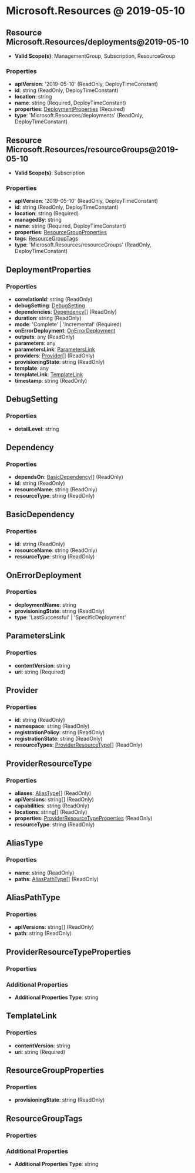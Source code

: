 # Microsoft.Resources @ 2019-05-10

## Resource Microsoft.Resources/deployments@2019-05-10
* **Valid Scope(s)**: ManagementGroup, Subscription, ResourceGroup
### Properties
* **apiVersion**: '2019-05-10' (ReadOnly, DeployTimeConstant)
* **id**: string (ReadOnly, DeployTimeConstant)
* **location**: string
* **name**: string (Required, DeployTimeConstant)
* **properties**: [DeploymentProperties](#deploymentproperties) (Required)
* **type**: 'Microsoft.Resources/deployments' (ReadOnly, DeployTimeConstant)

## Resource Microsoft.Resources/resourceGroups@2019-05-10
* **Valid Scope(s)**: Subscription
### Properties
* **apiVersion**: '2019-05-10' (ReadOnly, DeployTimeConstant)
* **id**: string (ReadOnly, DeployTimeConstant)
* **location**: string (Required)
* **managedBy**: string
* **name**: string (Required, DeployTimeConstant)
* **properties**: [ResourceGroupProperties](#resourcegroupproperties)
* **tags**: [ResourceGroupTags](#resourcegrouptags)
* **type**: 'Microsoft.Resources/resourceGroups' (ReadOnly, DeployTimeConstant)

## DeploymentProperties
### Properties
* **correlationId**: string (ReadOnly)
* **debugSetting**: [DebugSetting](#debugsetting)
* **dependencies**: [Dependency](#dependency)[] (ReadOnly)
* **duration**: string (ReadOnly)
* **mode**: 'Complete' | 'Incremental' (Required)
* **onErrorDeployment**: [OnErrorDeployment](#onerrordeployment)
* **outputs**: any (ReadOnly)
* **parameters**: any
* **parametersLink**: [ParametersLink](#parameterslink)
* **providers**: [Provider](#provider)[] (ReadOnly)
* **provisioningState**: string (ReadOnly)
* **template**: any
* **templateLink**: [TemplateLink](#templatelink)
* **timestamp**: string (ReadOnly)

## DebugSetting
### Properties
* **detailLevel**: string

## Dependency
### Properties
* **dependsOn**: [BasicDependency](#basicdependency)[] (ReadOnly)
* **id**: string (ReadOnly)
* **resourceName**: string (ReadOnly)
* **resourceType**: string (ReadOnly)

## BasicDependency
### Properties
* **id**: string (ReadOnly)
* **resourceName**: string (ReadOnly)
* **resourceType**: string (ReadOnly)

## OnErrorDeployment
### Properties
* **deploymentName**: string
* **provisioningState**: string (ReadOnly)
* **type**: 'LastSuccessful' | 'SpecificDeployment'

## ParametersLink
### Properties
* **contentVersion**: string
* **uri**: string (Required)

## Provider
### Properties
* **id**: string (ReadOnly)
* **namespace**: string (ReadOnly)
* **registrationPolicy**: string (ReadOnly)
* **registrationState**: string (ReadOnly)
* **resourceTypes**: [ProviderResourceType](#providerresourcetype)[] (ReadOnly)

## ProviderResourceType
### Properties
* **aliases**: [AliasType](#aliastype)[] (ReadOnly)
* **apiVersions**: string[] (ReadOnly)
* **capabilities**: string (ReadOnly)
* **locations**: string[] (ReadOnly)
* **properties**: [ProviderResourceTypeProperties](#providerresourcetypeproperties) (ReadOnly)
* **resourceType**: string (ReadOnly)

## AliasType
### Properties
* **name**: string (ReadOnly)
* **paths**: [AliasPathType](#aliaspathtype)[] (ReadOnly)

## AliasPathType
### Properties
* **apiVersions**: string[] (ReadOnly)
* **path**: string (ReadOnly)

## ProviderResourceTypeProperties
### Properties
### Additional Properties
* **Additional Properties Type**: string

## TemplateLink
### Properties
* **contentVersion**: string
* **uri**: string (Required)

## ResourceGroupProperties
### Properties
* **provisioningState**: string (ReadOnly)

## ResourceGroupTags
### Properties
### Additional Properties
* **Additional Properties Type**: string

